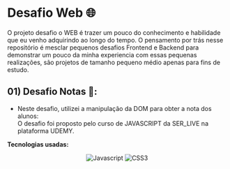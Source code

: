 # Desafio Web 🌐
O projeto desafio o WEB é trazer um pouco do conhecimento e habilidade que eu venho adquirindo ao longo do tempo. O pensamento por trás nesse repositório é mesclar pequenos desafios Frontend e Backend
para demonstrar um pouco da minha experiencia com essas pequenas realizações, são projetos de tamanho pequeno médio apenas para fins de estudo.

## 01) Desafio Notas 📒:

- Neste desafio, utilizei a manipulação da DOM para obter a nota dos alunos:  
O desafio foi proposto pelo curso de JAVASCRIPT da SER_LIVE na plataforma UDEMY.

**Tecnologias usadas:**
<div align = "center">
  <img alt = "Javascript" src = "https://img.shields.io/badge/JavaScript-F7DF1E?style=for-the-badge&logo=javascript&logoColor=black"/>
  <img alt = "CSS3" src = "https://img.shields.io/badge/CSS3-1572B6?style=for-the-badge&logo=css3&logoColor=white"/>
</div>

